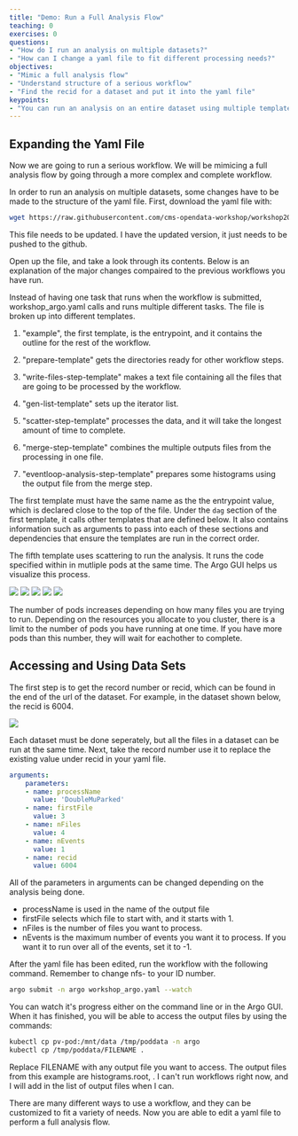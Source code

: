 ```yaml
---
title: "Demo: Run a Full Analysis Flow"
teaching: 0
exercises: 0
questions:
- "How do I run an analysis on multiple datasets?"
- "How can I change a yaml file to fit different processing needs?"
objectives:
- "Mimic a full analysis flow"
- "Understand structure of a serious workflow"
- "Find the recid for a dataset and put it into the yaml file"
keypoints:
- "You can run an analysis on an entire dataset using multiple templates and scattering"
---
```



## Expanding the Yaml File

Now we are going to run a serious workflow.  We will be mimicing a full analysis flow by going through a more complex and complete workflow.

In order to run an analysis on multiple datasets, some changes have to be made to the structure of the yaml file.  First, download the yaml file with:

```bash
wget https://raw.githubusercontent.com/cms-opendata-workshop/workshop2021-poetpayload-cloud/master/PhysObjectExtractor/cloud/workshop_argo.yaml
```
This file needs to be updated. I have the updated version, it just needs to be pushed to the github.

Open up the file, and take a look through its contents.  Below is an explanation of the major changes compaired to the previous workflows you have run.

Instead of having one task that runs when the workflow is submitted, workshop_argo.yaml calls and runs multiple different tasks.  The file is broken up into different templates.  

1. "example", the first template, is the entrypoint, and it contains the outline for the rest of the workflow.

2. "prepare-template" gets the directories ready for other workflow steps.  

3. "write-files-step-template" makes a text file containing all the files that are going to be processed by the workflow.  

4. "gen-list-template" sets up the iterator list.  

5. "scatter-step-template" processes the data, and it will take the longest amount of time to complete.  

6. "merge-step-template" combines the multiple outputs files from the processing in one file.  

7. "eventloop-analysis-step-template" prepares some histograms using the output file from the merge step.  

The first template must have the same name as the the entrypoint value, which is declared close to the top of the file.  Under the `dag` section of the first template, it calls other templates that are defined below.  It also contains information such as arguments to pass into each of these sections and dependencies that ensure the templates are run in the correct order.

The fifth template uses scattering to run the analysis.  It runs the code specified within in mutliple pods at the same time.  The Argo GUI helps us visualize this process.

![](../fig/CompletePoetTest.png)
![](../fig/poet-test12.PNG)
![](../fig/poet-test13.png)
![](../fig/poet-test2.png)
![](../fig/poet-test21.png)

The number of pods increases depending on how many files you are trying to run. Depending on the resources you allocate to you cluster, there is a limit to the number of pods you have running at one time.  If you have more pods than this number, they will wait for eachother to complete.  

## Accessing and Using Data Sets

The first step is to get the record number or recid, which can be found in the end of the url of the dataset. For example, in the dataset shown below, the recid is 6004.

![](../fig/RecidURL.png)

Each dataset must be done seperately, but all the files in a dataset can be run at the same time.  Next, take the record number use it to replace the existing value under recid in your yaml file.  

```yaml
arguments:
    parameters:
    - name: processName                                  
      value: 'DoubleMuParked'
    - name: firstFile                                  
      value: 3
    - name: nFiles                               
      value: 4
    - name: nEvents                               
      value: 1
    - name: recid
      value: 6004 
```

All of the parameters in arguments can be changed depending on the analysis being done.  
- processName is used in the name of the output file
- firstFile selects which file to start with, and it starts with 1.  
- nFiles is the number of files you want to process. 
- nEvents is the maximum number of events you want it to process. If you want it to run over all of the events, set it to -1.  

After the yaml file has been edited, run the workflow with the following command. Remember to change nfs-<ID> to your ID number.

```bash
argo submit -n argo workshop_argo.yaml --watch
```

You can watch it's progress either on the command line or in the Argo GUI.  When it has finished, you will be able to access the output files by using the commands:

```bash
kubectl cp pv-pod:/mnt/data /tmp/poddata -n argo
kubectl cp /tmp/poddata/FILENAME .
```

Replace FILENAME with any output file you want to access. The output files from this example are histograms.root, . I can't run workflows right now, and I will add in the list of output files when I can.  

There are many different ways to use a workflow, and they can be customized to fit a variety of needs.  Now you are able to edit a yaml file to perform a full analysis flow.
